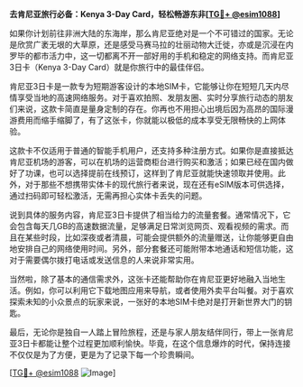 **去肯尼亚旅行必备：Kenya 3-Day Card，轻松畅游东非[[TG💪+ @esim1088](https://t.me/s/esim1088)]**

如果你计划前往非洲大陆的东海岸，那么肯尼亚绝对是一个不可错过的国家。无论是欣赏广袤无垠的大草原，还是感受马赛马拉的壮丽动物大迁徙，亦或是沉浸在内罗毕的都市活力中，这一切都离不开一部好用的手机和稳定的网络支持。而肯尼亚3日卡（Kenya 3-Day Card）就是你旅行中的最佳伴侣。

肯尼亚3日卡是一款专为短期游客设计的本地SIM卡，它能够让你在短短几天内尽情享受当地的高速网络服务。对于喜欢拍照、发朋友圈、实时分享旅行动态的朋友们来说，这款卡简直是量身定制的存在。你再也不用担心出境后因为高昂的国际漫游费用而缩手缩脚了，有了这张卡，你就能以极低的成本享受无限畅快的上网体验。

这款卡不仅适用于普通的智能手机用户，还支持多种注册方式。如果你是直接抵达肯尼亚机场的游客，可以在机场的运营商柜台进行购买和激活；如果已经在国内做好了功课，也可以选择提前在线预订，这样到了肯尼亚就能快速领取并使用。此外，对于那些不想携带实体卡的现代旅行者来说，现在还有eSIM版本可供选择，通过扫码即可轻松激活，无需再担心实体卡丢失的问题。

说到具体的服务内容，肯尼亚3日卡提供了相当给力的流量套餐。通常情况下，它会包含每天几GB的高速数据流量，足够满足日常浏览网页、观看视频的需求。而且在某些时段，比如深夜或者清晨，可能会提供额外的流量赠送，让你能够更自由地安排自己的网络使用时间。另外，部分套餐还可能附带本地通话和短信功能，这对于需要偶尔拨打电话或发送信息的人来说非常实用。

当然啦，除了基本的通信需求外，这张卡还能帮助你在肯尼亚更好地融入当地生活。例如，你可以利用它下载地图应用来导航，或者使用外卖平台叫餐。对于喜欢探索未知的小众景点的玩家来说，一张好的本地SIM卡绝对是打开新世界大门的钥匙。

最后，无论你是独自一人踏上冒险旅程，还是与家人朋友结伴同行，带上一张肯尼亚3日卡都能让整个过程更加顺利愉快。毕竟，在这个信息爆炸的时代，保持连接不仅仅是为了方便，更是为了记录下每一个珍贵瞬间。

[[TG💪+ @esim1088](https://t.me/s/esim1088) ![Image](https://i.postimg.cc/4NQfJmqS/Snipaste-2025-05-13-00-14-12.png)]